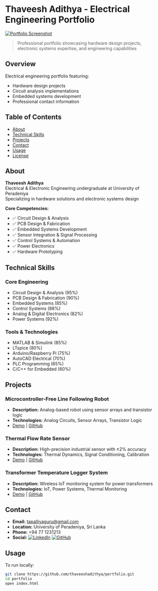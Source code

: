 # Thaveesh Adithya - Electrical Engineering Portfolio

[![Portfolio Screenshot](./src/screenshot.png)](https://your-portfolio-url.com)

> Professional portfolio showcasing hardware design projects, electronic systems expertise, and engineering capabilities

## Overview
Electrical engineering portfolio featuring:
- Hardware design projects
- Circuit analysis implementations
- Embedded systems development
- Professional contact information

## Table of Contents
- [About](#about)
- [Technical Skills](#technical-skills)
- [Projects](#projects)
- [Contact](#contact)
- [Usage](#usage)
- [License](#license)

## About
**Thaveesh Adithya**  
Electrical & Electronic Engineering undergraduate at University of Peradeniya  
Specializing in hardware solutions and electronic systems design  

**Core Competencies:**
- ✅ Circuit Design & Analysis
- ✅ PCB Design & Fabrication
- ✅ Embedded Systems Development
- ✅ Sensor Integration & Signal Processing
- ✅ Control Systems & Automation
- ✅ Power Electronics
- ✅ Hardware Prototyping

## Technical Skills
### Core Engineering
- Circuit Design & Analysis (95%)
- PCB Design & Fabrication (90%)
- Embedded Systems (85%)
- Control Systems (88%)
- Analog & Digital Electronics (82%)
- Power Systems (92%)

### Tools & Technologies
- MATLAB & Simulink (85%)
- LTspice (80%)
- Arduino/Raspberry Pi (75%)
- AutoCAD Electrical (70%)
- PLC Programming (65%)
- C/C++ for Embedded (60%)

## Projects
### Microcontroller-Free Line Following Robot
- **Description:** Analog-based robot using sensor arrays and transistor logic
- **Technologies:** Analog Circuits, Sensor Arrays, Transistor Logic
- [Demo](#) | [GitHub](#)

### Thermal Flow Rate Sensor
- **Description:** High-precision industrial sensor with ±2% accuracy
- **Technologies:** Thermal Dynamics, Signal Conditioning, Calibration
- [Demo](#) | [GitHub](#)

### Transformer Temperature Logger System
- **Description:** Wireless IoT monitoring system for power transformers
- **Technologies:** IoT, Power Systems, Thermal Monitoring
- [Demo](#) | [GitHub](#)

## Contact
- **Email:** tapalliyaguru@gmail.com
- **Location:** University of Peradeniya, Sri Lanka
- **Phone:** +94 77 1231213
- **Social:**
  [![LinkedIn](https://img.shields.io/badge/LinkedIn-0077B5?style=flat&logo=linkedin)](https://www.linkedin.com/in/thaveesh-adithya-9734b9274/)
  [![GitHub](https://img.shields.io/badge/GitHub-100000?style=flat&logo=github)](https://github.com/thaveeshadithya)

## Usage
To run locally:
```bash
git clone https://github.com/thaveeshadithya/portfolio.git
cd portfolio
open index.html
